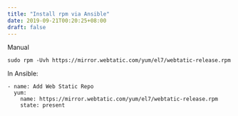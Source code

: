 ```yaml
---
title: "Install rpm via Ansible"
date: 2019-09-21T00:20:25+08:00
draft: false
---
```


Manual
```
sudo rpm -Uvh https://mirror.webtatic.com/yum/el7/webtatic-release.rpm
```

In Ansible:
```
- name: Add Web Static Repo
  yum:
    name: https://mirror.webtatic.com/yum/el7/webtatic-release.rpm
    state: present
```
